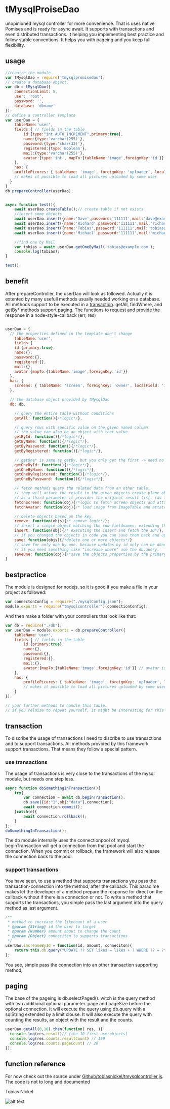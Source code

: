 # tMysqlProiseDao
unopinioned mysql controller for more convenience. That is uses native Pomises and is ready for async await. It supports with transactions and even distributed transactions. It helping you implementing best practice and follow stable conventions. It helps you with pageing and you keep full flexibility.

## usage
```javascript
//require the module
var tMysqlDao = require('tmysqlpromisedao');
// create a database object.
var db = tMysqlDao({
	connectionLimit: 5,
	user: 'root',
	password: '',
	database: 'dbname'
});
// define a controller Template
var userDao = {
	tableName:'user',
	fields:{ // fields in the table
		id:{type:"int AUTO_INCREMENT",primary:true},
		name:{type:'varchar(255)'},
		password:{type:'char(32)'},
		registered:{type:'Boolean'},
		mail:{type:'varchar(255)'},
		avatar:{type:'int', mapTo:{tableName:'image',foreignKey:'id'}} // avatar is an ID mapping to a image-table
	},
	has: {
    profilePicures: { tableName: 'image', foreignKey: 'uploader', localField: 'id', multiple: true }
    // makes it possible to load all pictures uploaded by some user
  }
}
db.prepareController(userDao);


async function test(){
	await userDao.createTable();// create table if not exists
	//insert some objects
	await userDao.insert({name:'Dave',password:'111111',mail:'dave@example.com',register: Date.now()});
	await userDao.insert({name:'Richard',password:'111111',mail:'richard@example.com'register: Date.now()});
	await userDao.insert({name:'Tobias',password:'111111',mail:'tobias@example.com'register: Date.now()});
	await userDao.insert({name:'Michael',password:'111111',mail:'michael@example.com'register: Date.now()});

	//find one by Mail
	var tobias = await userDao.getOneByMail('tobias@example.com');
	console.log(tobias);
}

test();
```

## benefit

After prepareController, the userDao will look as followed.
Actually it is extented by many usefull methods usually needed working on a database.
All methods support to be executed in a [transaction](#transaction).
getAll, findWhere, and getBy* methods support  [paging](#paging).
The functions to request and provide the response in a node-style-callback (err, res)

```javascript

userDao = {
  // the properties defined in the template don't change
	tableName:'user',
	fields:{
    id:{primary:true},
    name:{},
    password:{},
    registered:{},
    mail:{},
    avatar:{mapTo:{tableName:'image',foreignKey:'id'}}
  },
  has: {
    screens: { tableName: 'screen', foreignKey: 'owner', localField: 'id', multiple: true }
  },

  // the database object provided by tMysqlDao
  db: db,

	// query the entire table without conditions
	getAll: function(){/*logic*/},

	// query rows with specific value on the given named column
	// the value can also be an object with that value
	getById: function(){/*logic*/},
	getByName: function(){/*logic*/},
	getByPassword: function(){/*logic*/},
	getByRegistered: function(){/*logic*/},

	// getOne* is same as getBy, but you only get the first -> need no paging
	getOneById: function(){/*logic*/},
	getOneByName: function(){/*logic*/},
	getOneByRegistered: function(){/*logic*/},
	getOneByPassword: function(){/*logic*/},

	// fetch methods query the related data from an other table.
	// they will attach the result to the given objects create plane objects if only ids have been provided
	// as a third parameter it provides the original result list. (as flatt array)
	fetchScreen: function(obj){/*logic to fetch screen objects and attatch them to the given userObjects*/},
	fetchAvatar: function(obj){/* load image from ImageTable and attatch it to the user */}

	// delete objects based on the key
	remove: function(objs){/* remove logic*/};
	// insert a single object matching the row fieldnames, extending the key if possiable
	insert: function(obj){/* executing the insert and fetch the ID*/},
	// if you changed the objects in code you can save them back and update the database
	save: function(objs){/*delete one or more objects*/}
	// save for only one by one. because updates by id only can be done one by one.
	// if you need something like "increase where" use the db.query.
	saveOne: function(obj){/*save the objects properties by the primaryKey*/}
}

```
## bestpractice
The module is designed for nodejs. so it is good if you make a file in your project as followed:
```javascript
var connectonConfig = require("./mysqlConfig.json");
module.exports = require("tmysqlcontroller")(connectionConfig);
```
And then make a folder with your controllers that look like that:
```javascript
var db = require("./db");
var userDao = module.exports = db.prepareController({
	tableName:'user',
	fields:{ // fields in the table
		id:{primary:true},
		name:{},
		password:{},
		registered:{},
		mail:{},
		avatar:{mapTo:{tableName:'image',foreignKey:'id'}} // avatar is an ID mapping to a image-table
	},
	has: {
        profilePicures: { tableName: 'image', foreignKey: 'uploader', localField: 'id', multiple: true }
        // makes it possible to load all pictures uploaded by some user
    }
});

// your further methods to handle this table.
// if you relaize to repeat yourself, it might be interesting for this framework

```

## transaction
To discribe the usage of transactions I need to discribe to use transactions and to support transactions.
All methods provided by this framework support transactions. That means they follow a special pattern.

### use transactions
The usage of transactions is very close to the transactions of the mysql module, but needs one step less.

```javascript
async function doSomethingInTransaction(){
	try{
		var connection = await db.beginTransaction();
		db.save({id:"1",obj:"data"},connection);
		await connection.commit();
	}catch(e){
		await connection.rollback();
	}
};
doSomethingInTransaction();
````
The db module internally uses the connectionpool of mysql. beginTransaction will get a connection from that pool and start the connection. When you commit or rollback, the framework will also release the connection back to the pool.

### support transactions
You have seen, to use a method that supports transactions you pass the transaction-connection into the method, after the callback. This paradime makes let the developer of a method prepare the response for direct on the callback without if there is a connection or not. To write a method that supports the transactions, you simple pass the last argument into the query method as last argument.
```javascript
/**
 * method to increase the likecount of a user
 * @param {String} id the user to target
 * @param {Number} amount about to change the count
 * @param {Object} conneciton to supports transactions
 */
userDao.increaseById = function(id, amount, conneciton){
	return this.db.query("UPDATE ?? SET likes = likes + ? WHERE ?? = ?",[this.tableName, amount, "id", id], connection);
};
```
You see, simple pass the connection into an other transaction supporting method;

## paging
The base of the pageing is db.selectPaged(). witch is the query method with two additional optional parameter. page and pageSize before the optional connection. It will execute the query using db.query with a sqlString extended by a limit clouse. It will also execute the query with counting the results, an object with the result and the counts.

```javascript
userDao.getAll(0,10).then(function( res, ){
  console.log(res.result)// [the 10 first userobjects]
  console.log(res.counts.resultCount) // 199
  console.log(res.counts.pageCount) // 20
});
```

## function reference
For now check out the source under [Github/tobiasnickel/tmysqlcontroller.js](https://github.com/TobiasNickel/tmysqlcontroller/blob/master/tMysqlController.js). The code is not to long and documented

Tobias Nickel  

![alt text](https://avatars1.githubusercontent.com/u/4189801?s=150)
